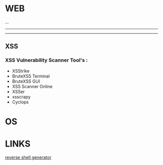 # WEB
...
***
___
## XSS

### XSS Vulnerability Scanner Tool's :
* XSStrike
* BruteXSS Terminal
* BruteXSS GUI
* XSS Scanner Online
* XSSer
* xsscrapy
* Cyclops

# OS

# LINKS

[reverse shell generator](https://www.revshells.com)
